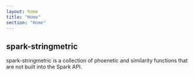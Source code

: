 ```yaml
---
layout: home
title: "Home"
section: "Home"
---
```


## spark-stringmetric

spark-stringmetric is a collection of phoenetic and similarity functions that are not built into the Spark API.
